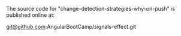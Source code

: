 The source code for "change-detection-strategies-why-on-push" is published online at:

git@github.com:AngularBootCamp/signals-effect.git
